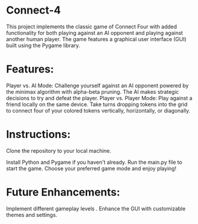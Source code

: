 # Connect-4
This project implements the classic game of Connect Four with added functionality for both playing against an AI opponent and playing against another human player. The game features a graphical user interface (GUI) built using the Pygame library.

# Features:
Player vs. AI Mode: Challenge yourself against an AI opponent powered by the minimax algorithm with alpha-beta pruning. The AI makes strategic decisions to try and defeat the player.
Player vs. Player Mode: Play against a friend locally on the same device. Take turns dropping tokens into the grid to connect four of your colored tokens vertically, horizontally, or diagonally.

# Instructions:
Clone the repository to your local machine.

Install Python and Pygame if you haven't already.
Run the main.py file to start the game.
Choose your preferred game mode and enjoy playing!

# Future Enhancements:
Implement different gameplay levels .
Enhance the GUI with customizable themes and settings.
